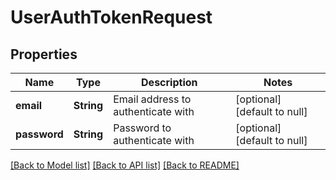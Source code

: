 # UserAuthTokenRequest

## Properties
Name | Type | Description | Notes
------------ | ------------- | ------------- | -------------
**email** | **String** | Email address to authenticate with | [optional] [default to null]
**password** | **String** | Password to authenticate with | [optional] [default to null]

[[Back to Model list]](../README.md#documentation-for-models) [[Back to API list]](../README.md#documentation-for-api-endpoints) [[Back to README]](../README.md)


